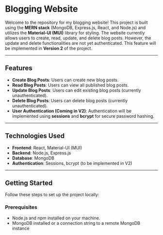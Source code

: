 # Blogging Website

Welcome to the repository for my blogging website! This project is built using the **MERN stack** (MongoDB, Express.js, React, and Node.js) and utilizes the **Material-UI (MUI)** library for styling. The website currently allows users to create, read, update, and delete blog posts. However, the update and delete functionalities are not yet authenticated. This feature will be implemented in **Version 2** of the project.

---

## Features

- **Create Blog Posts**: Users can create new blog posts.
- **Read Blog Posts**: Users can view all published blog posts.
- **Update Blog Posts**: Users can edit existing blog posts (currently unauthenticated).
- **Delete Blog Posts**: Users can delete blog posts (currently unauthenticated).
- **User Authentication (Coming in V2)**: Authentication will be implemented using **sessions** and **bcrypt** for secure password hashing.

---

## Technologies Used

- **Frontend**: React, Material-UI (MUI)
- **Backend**: Node.js, Express.js
- **Database**: MongoDB
- **Authentication**: Sessions, bcrypt (to be implemented in V2)

---

## Getting Started

Follow these steps to set up the project locally:

### Prerequisites

- Node.js and npm installed on your machine.
- MongoDB installed or a connection string to a remote MongoDB instance
